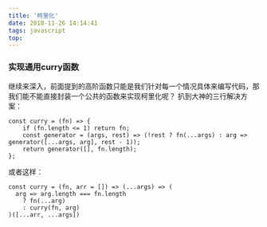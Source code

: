 ```yaml
---
title: '柯里化'
date: 2018-11-26 14:14:41
tags: javascript
top:
---
```



### 实现通用curry函数
继续来深入，前面提到的高阶函数只能是我们针对每一个情况具体来编写代码，那我们能不能直接封装一个公共的函数来实现柯里化呢？
扒到大神的三行解决方案：
```
const curry = (fn) => {
    if (fn.length <= 1) return fn;
    const generator = (args, rest) => (!rest ? fn(...args) : arg => generator([...args, arg], rest - 1));
    return generator([], fn.length);
};
```
或者这样：
```
const curry = (fn, arr = []) => (...args) => (
  arg => arg.length === fn.length
    ? fn(...arg)
    : curry(fn, arg)
)([...arr, ...args])
```






